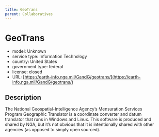 ```yaml
---
title: GeoTrans
parent: Collaboratives
---
```


# GeoTrans

- model: Unknown
- service type: Information Technology
- country: United States
- government type: federal
- license: closed
- URL: [https://earth-info.nga.mil/GandG/geotrans/](https://earth-info.nga.mil/GandG/geotrans/)

## Description
The National Geospatial-Intelligence Agency’s Mensuration Services Program Geographic Translator is a coordinate converter and datum translator that runs in Windows and Linux. This software is produced and shared by NGA, but it’s not obvious that it is intentionally shared with other agencies (as opposed to simply open sourced).

